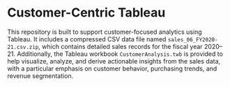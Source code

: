 # Customer-Centric Tableau

This repository is built to support customer-focused analytics using Tableau. It includes a compressed CSV data file named `sales_06_FY2020-21.csv.zip`, which contains detailed sales records for the fiscal year 2020–21. Additionally, the Tableau workbook `CustomerAnalysis.twb` is provided to help visualize, analyze, and derive actionable insights from the sales data, with a particular emphasis on customer behavior, purchasing trends, and revenue segmentation.
